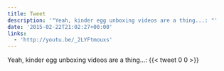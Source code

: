 ```yaml
---
title: Tweet
description: '"Yeah, kinder egg unboxing videos are a thing...: "'
date: '2015-02-22T21:02:27+00:00'
links:
  - 'http://youtu.be/_2LYFtmouxs'
---
```

Yeah, kinder egg unboxing videos are a thing...: 
      {{< tweet 0 0 >}}
    
